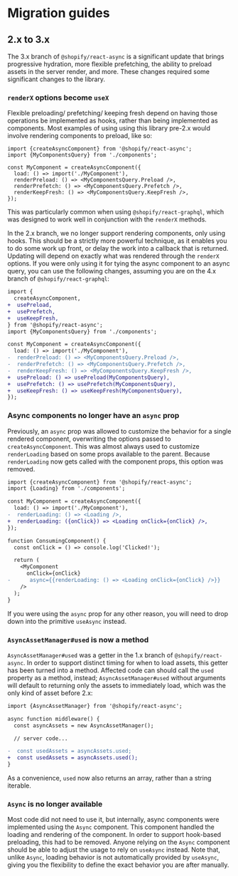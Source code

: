 # Migration guides

## 2.x to 3.x

The 3.x branch of `@shopify/react-async` is a significant update that brings progressive hydration, more flexible prefetching, the ability to preload assets in the server render, and more. These changes required some significant changes to the library.

### `renderX` options become `useX`

Flexible preloading/ prefetching/ keeping fresh depend on having those operations be implemented as hooks, rather than being implemented as components. Most examples of using using this library pre-2.x would involve rendering components to preload, like so:

```tsx
import {createAsyncComponent} from '@shopify/react-async';
import {MyComponentsQuery} from './components';

const MyComponent = createAsyncComponent({
  load: () => import('./MyComponent'),
  renderPreload: () => <MyComponentsQuery.Preload />,
  renderPrefetch: () => <MyComponentsQuery.Prefetch />,
  renderKeepFresh: () => <MyComponentsQuery.KeepFresh />,
});
```

This was particularly common when using `@shopify/react-graphql`, which was designed to work well in conjunction with the `renderX` methods.

In the 2.x branch, we no longer support rendering components, only using hooks. This should be a strictly more powerful technique, as it enables you to do some work up front, or delay the work into a callback that is returned. Updating will depend on exactly what was rendered through the `renderX` options. If you were only using it for tying the async component to an async query, you can use the following changes, assuming you are on the 4.x branch of `@shopify/react-graphql`:

```diff
import {
  createAsyncComponent,
+  usePreload,
+  usePrefetch,
+  useKeepFresh,
} from '@shopify/react-async';
import {MyComponentsQuery} from './components';

const MyComponent = createAsyncComponent({
  load: () => import('./MyComponent'),
-  renderPreload: () => <MyComponentsQuery.Preload />,
-  renderPrefetch: () => <MyComponentsQuery.Prefetch />,
-  renderKeepFresh: () => <MyComponentsQuery.KeepFresh />,
+  usePreload: () => usePreload(MyComponentsQuery),
+  usePrefetch: () => usePrefetch(MyComponentsQuery),
+  useKeepFresh: () => useKeepFresh(MyComponentsQuery),
});
```

### Async components no longer have an `async` prop

Previously, an `async` prop was allowed to customize the behavior for a single rendered component, overwriting the options passed to `createAsyncComponent`. This was almost always used to customize `renderLoading` based on some props available to the parent. Because `renderLoading` now gets called with the component props, this option was removed.

```diff
import {createAsyncComponent} from '@shopify/react-async';
import {Loading} from './components';

const MyComponent = createAsyncComponent({
  load: () => import('./MyComponent'),
-  renderLoading: () => <Loading />,
+  renderLoading: ({onClick}) => <Loading onClick={onClick} />,
});

function ConsumingComponent() {
  const onClick = () => console.log('Clicked!');

  return (
    <MyComponent
      onClick={onClick}
-      async={{renderLoading: () => <Loading onClick={onClick} />}}
    />
  );
}
```

If you were using the `async` prop for any other reason, you will need to drop down into the primitive `useAsync` instead.

### `AsyncAssetManager#used` is now a method

`AsyncAssetManager#used` was a getter in the 1.x branch of `@shopify/react-async`. In order to support distinct timing for when to load assets, this getter has been turned into a method. Affected code can should call the `used` property as a method, instead; `AsyncAssetManager#used` without arguments will default to returning only the assets to immediately load, which was the only kind of asset before 2.x:

```diff
import {AsyncAssetManager} from '@shopify/react-async';

async function middleware() {
  const asyncAssets = new AsyncAssetManager();

  // server code...

-  const usedAssets = asyncAssets.used;
+  const usedAssets = asyncAssets.used();
}
```

As a convenience, `used` now also returns an array, rather than a string iterable.

### `Async` is no longer available

Most code did not need to use it, but internally, async components were implemented using the `Async` component. This component handled the loading and rendering of the component. In order to support hook-based preloading, this had to be removed. Anyone relying on the `Async` component should be able to adjust the usage to rely on `useAsync` instead. Note that, unlike `Async`, loading behavior is not automatically provided by `useAsync`, giving you the flexibility to define the exact behavior you are after manually.
